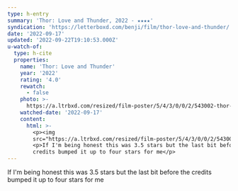 ```yaml
---
type: h-entry
summary: 'Thor: Love and Thunder, 2022 - ★★★★'
syndication: 'https://letterboxd.com/benji/film/thor-love-and-thunder/'
date: '2022-09-17'
updated: '2022-09-22T19:10:53.000Z'
u-watch-of:
  type: h-cite
  properties:
    name: 'Thor: Love and Thunder'
    year: '2022'
    rating: '4.0'
    rewatch:
      - false
    photo: >-
      https://a.ltrbxd.com/resized/film-poster/5/4/3/0/0/2/543002-thor-love-and-thunder-0-600-0-900-crop.jpg?v=bc6277fe76
    watched-date: '2022-09-17'
    content:
      html: >-
        <p><img
        src="https://a.ltrbxd.com/resized/film-poster/5/4/3/0/0/2/543002-thor-love-and-thunder-0-600-0-900-crop.jpg?v=bc6277fe76"/></p>
        <p>If I'm being honest this was 3.5 stars but the last bit before the
        credits bumped it up to four stars for me</p>
---
```

If I'm being honest this was 3.5 stars but the last bit before the credits bumped it up to four stars for me
